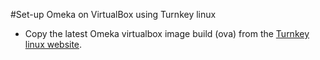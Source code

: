 #Set-up Omeka on VirtualBox using Turnkey linux

* Copy the latest Omeka virtualbox image build (ova) from the [Turnkey linux website](https://www.turnkeylinux.org/omeka).

